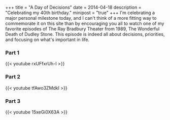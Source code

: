 +++
title = "A Day of Decisions"
date = 2014-04-18
description = "Celebrating my 40th birthday."
minipost = "true"
+++
I'm celebrating a major personal milestone today, and I can't think of a more fitting way to commemorate it on this site than by encouraging you all to watch one of my favorite episodes of The Ray Bradbury Theater from 1989, The Wonderful Death of Dudley Stone. This episode is indeed all about decisions, priorities, and focusing on what's important in life.  

### Part 1
{{< youtube rxUFfxrUh-I >}}

### Part 2
{{< youtube tfAwo3ZMdkI >}}

### Part 3
{{< youtube 15xeGi0X63A >}}

